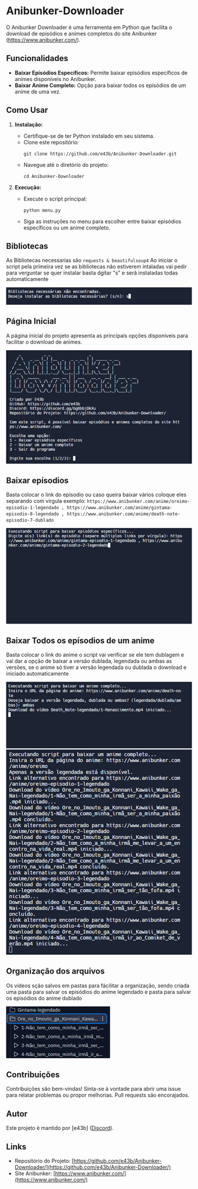# Anibunker-Downloader

O Anibunker Downloader é uma ferramenta em Python que facilita o download de episódios e animes completos do site Anibunker (https://www.anibunker.com/).

## Funcionalidades

- **Baixar Episódios Específicos:** Permite baixar episódios específicos de animes disponíveis no Anibunker.
- **Baixar Anime Completo:** Opção para baixar todos os episódios de um anime de uma vez.

## Como Usar

1. **Instalação:**
   - Certifique-se de ter Python instalado em seu sistema.
   - Clone este repositório:
     ```
     git clone https://github.com/e43b/Anibunker-Downloader.git
     ```
   - Navegue até o diretório do projeto:
     ```
     cd Anibunker-Downloader
     ```

2. **Execução:**
   - Execute o script principal:
     ```
     python menu.py
     ```
   - Siga as instruções no menu para escolher entre baixar episódios específicos ou um anime completo.

## Bibliotecas

As Bibliotecas necessarias são
     ```
     requests &
     beautifulsoup4
     ```
Ao iniciar o script pela primeira vez se as bibliotecas não estiverem intaladas vai pedir para verguntar se quer instalar basta dgitar "s" e serã instaladas todas automaticamente

![Requirements](img/requirements.png)

## Página Inicial

A página inicial do projeto apresenta as principais opções disponíveis para facilitar o download de animes.

![Página Inicial](img/home.png)

## Baixar epísodios

Basta colocar o link do epísodio ou caso queira baixar vários coloque eles separando com virgula
exemplo:
     ```
     https://www.anibunker.com/anime/oreimo-episodio-1-legendado , https://www.anibunker.com/anime/gintama-episodio-8-legendado , https://www.anibunker.com/anime/death-note-episodio-7-dublado
     ```

![Episódio](img/episodio.png)

## Baixar Todos os epísodios de um anime

Basta colocar o link do anime o script vai verificar se ele tem dublagem e vai dar a opção de baixar a versão dublada, legendada ou ambas as versões, se o anime só tiver a versão legendada ou dublada o download e iniciado automaticamente

![Anime](img/anime2.png)
![Anime](img/anime.png)

## Organização dos arquivos

Os videos sção salvos em pastas para fácilitar a organização, sendo criada uma pasta para salvar os episódios do anime legendado e pasta para salvar os episódios do anime dublado

![Arquivos](img/arquivos.png)


## Contribuições

Contribuições são bem-vindas! Sinta-se à vontade para abrir uma issue para relatar problemas ou propor melhorias. Pull requests são encorajados.

## Autor

Este projeto é mantido por [e43b] ([Discord](https://discord.gg/GgBbbjDkXu)).

## Links

- Repositório do Projeto: [https://github.com/e43b/Anibunker-Downloader/](https://github.com/e43b/Anibunker-Downloader/)
- Site Anibunker: [https://www.anibunker.com/](https://www.anibunker.com/)

